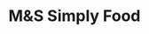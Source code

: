 ---
title: "M&S Simply Food"
url: /coventry/munds-simply-food-stonebridge-highway/
shop: Lebensmittel
---